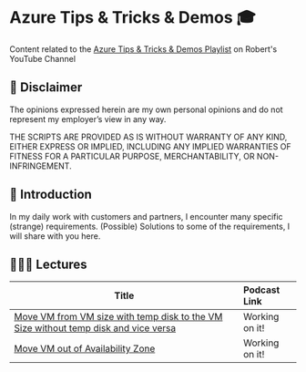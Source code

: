 # Azure Tips & Tricks & Demos 🎓

Content related to the [Azure Tips & Tricks & Demos Playlist](https://www.youtube.com/playlist?list=PLL2V7vl0bZ5R8xLdoWPvQeNk9I_Y7sMfu) on Robert's YouTube Channel

## 🚨 Disclaimer
The opinions expressed herein are my own personal opinions and do not represent my employer’s view in any way.

THE SCRIPTS ARE PROVIDED AS IS WITHOUT WARRANTY OF ANY KIND, EITHER EXPRESS OR IMPLIED, INCLUDING ANY IMPLIED WARRANTIES OF FITNESS FOR A PARTICULAR PURPOSE, MERCHANTABILITY, OR NON-INFRINGEMENT.

## 🔭 Introduction
In my daily work with customers and partners, I encounter many specific (strange) requirements. (Possible) Solutions to some of the requirements, I will share with you here.


## 👩🏽‍💻 Lectures

| Title | Podcast Link |
| ------------------------------------------- | :---------- |
| [Move VM from VM size with temp disk to the VM Size without temp disk and vice versa](https://github.com/DrBobo/AzureTips/tree/main/Tip001) | Working on it! |
| [Move VM out of Availability Zone](https://github.com/DrBobo/AzureTips/tree/main/Tip002) | Working on it! |

